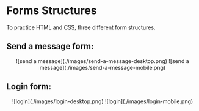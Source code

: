 # Forms Structures

To practice HTML and CSS, three different form structures.

## Send a message form:
<div style="text-align: center;">
![send a message](./images/send-a-message-desktop.png)
![send a message](./images/send-a-message-mobile.png)
</div>

## Login form:
<div style="text-align: center;">
![login](./images/login-desktop.png)
![login](./images/login-mobile.png)
</div>